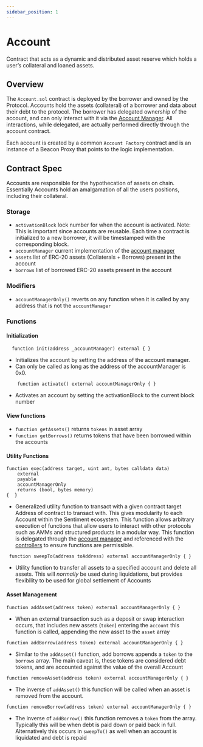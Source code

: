 ```yaml
---
sidebar_position: 1
---
```


# Account
Contract that acts as a dynamic and distributed asset reserve
        which holds a user’s collateral and loaned assets.
## Overview

The `Account.sol` contract is deployed by the borrower and owned by the Protocol. Accounts hold the assets (collateral) of a borrower and data about their debt to the protocol. The borrower has delegated ownership of the account, and can only interact with it via the [Account Manager](protocol/core/accountManager.md). All interactions,
while delegated, are actually performed directly through the account contract.

Each account is created by a common `Account Factory` contract and is an instance
of a Beacon Proxy that points to the logic implementation.

## Contract Spec

Accounts are responsible for the hypothecation of assets on chain. Essentially
Accounts hold an amalgamation of all the users positions, including their
collateral.

### Storage
- `activationBlock` lock number for when the account is activated. Note: This is important since accounts are reusable. Each time a contract is initialized to a
new borrower, it will be timestamped with the corresponding block.
- `accountManager` current implementation of the [account manager](protocol/core/accountManager.md)
- `assets` list of ERC-20 assets (Collaterals + Borrows) present in the account
- `borrows` list of borrowed ERC-20 assets present in the account

### Modifiers
- `accountManagerOnly()` reverts on any function when it is called by any address that is not the `accountManager`

### Functions

#### Initialization

```
  function init(address _accountManager) external { }
```
- Initializes the account by setting the address of the account
  manager.
- Can only be called as long as the address of the accountManager is
  0x0.
```
    function activate() external accountManagerOnly { }
```
- Activates an account by setting the activationBlock to the
  current block number

#### View functions
- `function getAssets()` returns `tokens` in asset array
- `function getBorrows()` returns tokens that have been borrowed within the
                          accounts

                          
#### Utility Functions

```
function exec(address target, uint amt, bytes calldata data)
    external
    payable
    accountManagerOnly
    returns (bool, bytes memory)
{  }
```
- Generalized utility function to transact with a given contract
        target Address of contract to transact with. This gives modularity to
        each Account within the Sentiment ecosystem. This function allows arbitrary execution of functions that allow users to interact with other protocols such as AMMs and structured products in a modular way. This function is delegated through the [account manager](protocol/core/accountManager.md) and referenced with the [controllers](protocol/controllers/controller.md) to ensure functions are permissible.


```
 function sweepTo(address toAddress) external accountManagerOnly { }
```
- Utility function to transfer all assets to a specified account
  and delete all assets. This will *normally* be used during liquidations, but
  provides flexibility to be used for global settlement of Accounts

#### Asset Management

```
function addAsset(address token) external accountManagerOnly { }
```
- When an external transaction such as a deposit or swap interaction occurs, that includes new assets (`token`) entering the `account` this function is called, appending the new asset to the `asset` array

```
function addBorrow(address token) external accountManagerOnly { }
```
- Similar to the `addAsset()` function, add borrows appends a `token` to the `borrows` array. The main caveat is, these tokens are considered debt tokens, and are accounted against the value of the overall Account

```
function removeAsset(address token) external accountManagerOnly { }
```
- The inverse of `addAsset()` this function will be called when an asset is removed from the account.

```
function removeBorrow(address token) external accountManagerOnly { }
```
- The inverse of `addBorrow()` this function removes a `token` from the array. Typically this will be when debt is paid down or paid back in full. Alternatively this occurs in `sweepTo()` as well when an account is liquidated and debt is repaid

